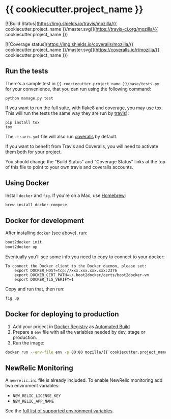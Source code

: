 {{ cookiecutter.project_name }}
==========

[![Build Status](https://img.shields.io/travis/mozilla/{{ cookiecutter.project_name }}/master.svg)](https://travis-ci.org/mozilla/{{ cookiecutter.project_name }})

[![Coverage status](https://img.shields.io/coveralls/mozilla/{{ cookiecutter.project_name }}/master.svg)](https://coveralls.io/r/mozilla/{{ cookiecutter.project_name }})

Run the tests
-------------

There's a sample test in `{{ cookiecutter.project_name }}/base/tests.py` for your convenience, that
you can run using the following command:

    python manage.py test

If you want to run the full suite, with flake8 and coverage, you may use
[tox](https://testrun.org/tox/latest/). This will run the tests the same way
they are run by [travis](https://travis-ci.org)):

    pip install tox
    tox

The `.travis.yml` file will also run [coveralls](https://coveralls.io) by
default.

If you want to benefit from Travis and Coveralls, you will need to activate
them both for your project.

You should change the "Build Status" and "Coverage Status" links
at the top of this file to point to your own travis and coveralls accounts.


Using Docker
------------

Install `docker` and `fig`. If you're on a Mac, use [Homebrew](http://brew.sh/):

```bash
brew install docker-compose
```


Docker for development
----------------------

After installing `docker` (see above), run:

```bash
boot2docker init
boot2docker up
```

Eventually you'll see some info you need to copy to connect to your docker:

```
To connect the Docker client to the Docker daemon, please set:
    export DOCKER_HOST=tcp://xxx.xxx.xxx.xxx:2376
    export DOCKER_CERT_PATH=~/.boot2docker/certs/boot2docker-vm
    export DOCKER_TLS_VERIFY=1
```

Copy and run that, then run:

```bash
fig up
```


Docker for deploying to production
-----------------------------------

1. Add your project in [Docker Registry](https://registry.hub.docker.com/) as [Automated Build](http://docs.docker.com/docker-hub/builds/)
2. Prepare a `env` file with all the variables needed by dev, stage or production.
3. Run the image:

```bash
docker run --env-file env -p 80:80 mozilla/{{ cookiecutter.project_name }}
```


NewRelic Monitoring
-------------------

A `newrelic.ini` file is already included. To enable NewRelic monitoring
add two enviroment variables:

 - `NEW_RELIC_LICENSE_KEY`
 - `NEW_RELIC_APP_NAME`

See the [full list of supported environment variables](https://docs.newrelic.com/docs/agents/python-agent/installation-configuration/python-agent-configuration#environment-variables).
